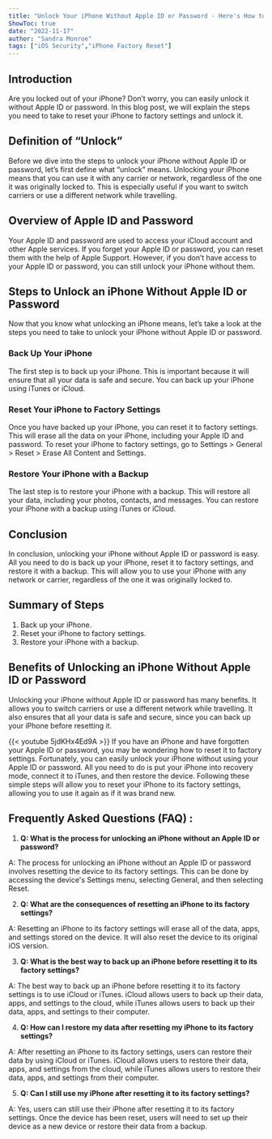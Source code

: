 ```yaml
---
title: "Unlock Your iPhone Without Apple ID or Password - Here's How to Reset It to Factory Settings!"
ShowToc: true 
date: "2022-11-17"
author: "Sandra Monroe" 
tags: ["iOS Security","iPhone Factory Reset"]
---
```

## Introduction

Are you locked out of your iPhone? Don’t worry, you can easily unlock it without Apple ID or password. In this blog post, we will explain the steps you need to take to reset your iPhone to factory settings and unlock it. 

## Definition of “Unlock”

Before we dive into the steps to unlock your iPhone without Apple ID or password, let’s first define what “unlock” means. Unlocking your iPhone means that you can use it with any carrier or network, regardless of the one it was originally locked to. This is especially useful if you want to switch carriers or use a different network while travelling. 

## Overview of Apple ID and Password

Your Apple ID and password are used to access your iCloud account and other Apple services. If you forget your Apple ID or password, you can reset them with the help of Apple Support. However, if you don’t have access to your Apple ID or password, you can still unlock your iPhone without them. 

## Steps to Unlock an iPhone Without Apple ID or Password

Now that you know what unlocking an iPhone means, let’s take a look at the steps you need to take to unlock your iPhone without Apple ID or password. 

### Back Up Your iPhone

The first step is to back up your iPhone. This is important because it will ensure that all your data is safe and secure. You can back up your iPhone using iTunes or iCloud. 

### Reset Your iPhone to Factory Settings

Once you have backed up your iPhone, you can reset it to factory settings. This will erase all the data on your iPhone, including your Apple ID and password. To reset your iPhone to factory settings, go to Settings > General > Reset > Erase All Content and Settings. 

### Restore Your iPhone with a Backup

The last step is to restore your iPhone with a backup. This will restore all your data, including your photos, contacts, and messages. You can restore your iPhone with a backup using iTunes or iCloud. 

## Conclusion

In conclusion, unlocking your iPhone without Apple ID or password is easy. All you need to do is back up your iPhone, reset it to factory settings, and restore it with a backup. This will allow you to use your iPhone with any network or carrier, regardless of the one it was originally locked to. 

## Summary of Steps

1. Back up your iPhone. 
2. Reset your iPhone to factory settings. 
3. Restore your iPhone with a backup. 

## Benefits of Unlocking an iPhone Without Apple ID or Password

Unlocking your iPhone without Apple ID or password has many benefits. It allows you to switch carriers or use a different network while travelling. It also ensures that all your data is safe and secure, since you can back up your iPhone before resetting it.

{{< youtube 5jdKHx4Ed9A >}} 
If you have an iPhone and have forgotten your Apple ID or password, you may be wondering how to reset it to factory settings. Fortunately, you can easily unlock your iPhone without using your Apple ID or password. All you need to do is put your iPhone into recovery mode, connect it to iTunes, and then restore the device. Following these simple steps will allow you to reset your iPhone to its factory settings, allowing you to use it again as if it was brand new.

## Frequently Asked Questions (FAQ) :
1. **Q: What is the process for unlocking an iPhone without an Apple ID or password?**

A: The process for unlocking an iPhone without an Apple ID or password involves resetting the device to its factory settings. This can be done by accessing the device's Settings menu, selecting General, and then selecting Reset.

2. **Q: What are the consequences of resetting an iPhone to its factory settings?**

A: Resetting an iPhone to its factory settings will erase all of the data, apps, and settings stored on the device. It will also reset the device to its original iOS version.

3. **Q: What is the best way to back up an iPhone before resetting it to its factory settings?**

A: The best way to back up an iPhone before resetting it to its factory settings is to use iCloud or iTunes. iCloud allows users to back up their data, apps, and settings to the cloud, while iTunes allows users to back up their data, apps, and settings to their computer.

4. **Q: How can I restore my data after resetting my iPhone to its factory settings?**

A: After resetting an iPhone to its factory settings, users can restore their data by using iCloud or iTunes. iCloud allows users to restore their data, apps, and settings from the cloud, while iTunes allows users to restore their data, apps, and settings from their computer.

5. **Q: Can I still use my iPhone after resetting it to its factory settings?**

A: Yes, users can still use their iPhone after resetting it to its factory settings. Once the device has been reset, users will need to set up their device as a new device or restore their data from a backup.


